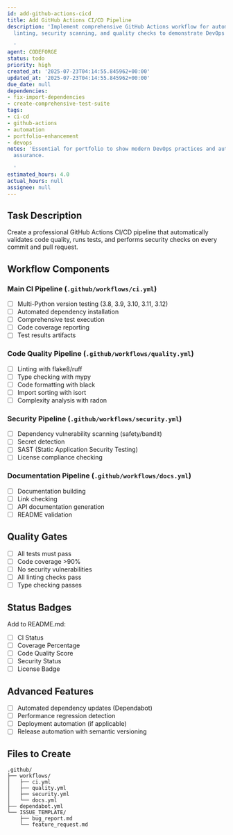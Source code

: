 ```yaml
---
id: add-github-actions-cicd
title: Add GitHub Actions CI/CD Pipeline
description: 'Implement comprehensive GitHub Actions workflow for automated testing,
  linting, security scanning, and quality checks to demonstrate DevOps best practices.

  '
agent: CODEFORGE
status: todo
priority: high
created_at: '2025-07-23T04:14:55.845962+00:00'
updated_at: '2025-07-23T04:14:55.845962+00:00'
due_date: null
dependencies:
- fix-import-dependencies
- create-comprehensive-test-suite
tags:
- ci-cd
- github-actions
- automation
- portfolio-enhancement
- devops
notes: 'Essential for portfolio to show modern DevOps practices and automated quality
  assurance.

  '
estimated_hours: 4.0
actual_hours: null
assignee: null
---
```



























## Task Description

Create a professional GitHub Actions CI/CD pipeline that automatically validates code quality, runs tests, and performs security checks on every commit and pull request.

## Workflow Components

### Main CI Pipeline (`.github/workflows/ci.yml`)
- [ ] Multi-Python version testing (3.8, 3.9, 3.10, 3.11, 3.12)
- [ ] Automated dependency installation
- [ ] Comprehensive test execution
- [ ] Code coverage reporting
- [ ] Test results artifacts

### Code Quality Pipeline (`.github/workflows/quality.yml`)
- [ ] Linting with flake8/ruff
- [ ] Type checking with mypy
- [ ] Code formatting with black
- [ ] Import sorting with isort
- [ ] Complexity analysis with radon

### Security Pipeline (`.github/workflows/security.yml`)
- [ ] Dependency vulnerability scanning (safety/bandit)
- [ ] Secret detection
- [ ] SAST (Static Application Security Testing)
- [ ] License compliance checking

### Documentation Pipeline (`.github/workflows/docs.yml`)
- [ ] Documentation building
- [ ] Link checking
- [ ] API documentation generation
- [ ] README validation

## Quality Gates

- [ ] All tests must pass
- [ ] Code coverage >90%
- [ ] No security vulnerabilities
- [ ] All linting checks pass
- [ ] Type checking passes

## Status Badges

Add to README.md:
- [ ] CI Status
- [ ] Coverage Percentage
- [ ] Code Quality Score
- [ ] Security Status
- [ ] License Badge

## Advanced Features

- [ ] Automated dependency updates (Dependabot)
- [ ] Performance regression detection
- [ ] Deployment automation (if applicable)
- [ ] Release automation with semantic versioning

## Files to Create

```
.github/
├── workflows/
│   ├── ci.yml
│   ├── quality.yml
│   ├── security.yml
│   └── docs.yml
├── dependabot.yml
└── ISSUE_TEMPLATE/
    ├── bug_report.md
    └── feature_request.md
```